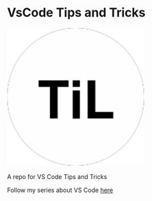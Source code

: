 # VsCode Tips and Tricks

![TIL Logo](./assets/TIL-logo.webp "This is Learning")

A repo for VS Code Tips and Tricks

Follow my series about VS Code [here](https://dev.to/this-is-learning/series/16773)
